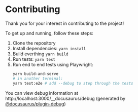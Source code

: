 # Contributing

Thank you for your interest in contributing to the project!

To get up and running, follow these steps:

1. Clone the repository
2. Install dependencies: `yarn install`
3. Build everthing `yarn build`
4. Run tests: `yarn test`
5. Run end to end tests using Playwright:
   ```bash
   yarn build-and-serve
   # in another terminal:
   yarn test:e2e # add --debug to step through the tests
   ```

You can view debug information at http://localhost:3000/\_\_docusaurus/debug (generated by [@docusaurus/plugin-debug](https://docusaurus.io/docs/api/plugins/@docusaurus/plugin-debug))

